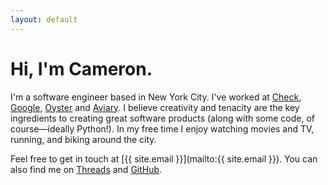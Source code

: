 ```yaml
---
layout: default
---
```

# Hi, I'm Cameron.

I'm a software engineer based in New York City. I've worked at [Check][k], [Google][p], [Oyster][o] and [Aviary][a]. I believe creativity and tenacity are the key ingredients to creating great software products (along with some code, of course—ideally Python!). In my free time I enjoy watching movies and TV, running, and biking around the city.

Feel free to get in touch at [{{ site.email }}](mailto:{{ site.email }}). You can also find me on [Threads][t] and [GitHub][g].

[k]: https://checkhq.com
[p]: https://en.wikipedia.org/wiki/Google_Play_Books
[o]: https://en.wikipedia.org/wiki/Oyster_(company)
[a]: https://en.wikipedia.org/wiki/Aviary_(image_editor)
[t]: https://threads.net/cspickert
[g]: https://github.com/cspickert
